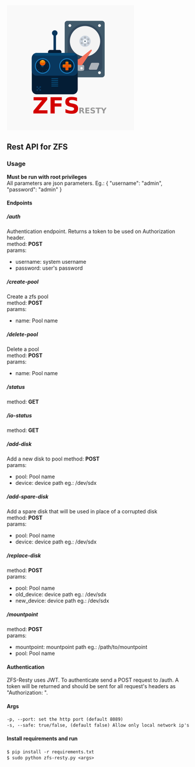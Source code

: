![alt text](https://raw.githubusercontent.com/jersobh/zfs-resty/master/logo.png "Logo")

## Rest API for ZFS

### Usage
**Must be run with root privileges**  
All parameters are json parameters. Eg.:
{ 
  "username": "admin",
  "password": "admin"
}

#### Endpoints

##### /auth
Authentication endpoint. Returns a token to be used on Authorization header.  
method: **POST**  
params: 
 - username: system username
 - password: user's password

##### /create-pool
Create a zfs pool  
method: **POST**  
params:
 - name: Pool name

##### /delete-pool
Delete a pool  
method: **POST**  
params:     
 - name: Pool name

##### /status

method: **GET**  

##### /io-status
method: **GET**  

##### /add-disk
Add a new disk to pool 
method: **POST**  
params:     
 - pool: Pool name
 - device: device path eg.: /dev/sdx

##### /add-spare-disk
Add a spare disk that will be used in place of a corrupted disk  
method: **POST**  
params:
 - pool: Pool name
 - device: device path eg.: /dev/sdx

##### /replace-disk
method: **POST**  
params:
 - pool: Pool name
 - old_device: device path eg.: /dev/sdx
 - new_device: device path eg.: /dev/sdx

##### /mountpoint
method: **POST**  
params:
 - mountpoint: mountpoint path eg.: /path/to/mountpoint 
 - pool: Pool name


#### Authentication
ZFS-Resty uses JWT. To authenticate send a POST request to /auth. A token will be returned and should be sent for all request's headers as "Authorization: <token>".

#### Args 
```
-p, --port: set the http port (default 8089)
-s, --safe: true/false, (default false) Allow only local network ip's
```

#### Install requirements and run
```
$ pip install -r requirements.txt
$ sudo python zfs-resty.py <args>

```
